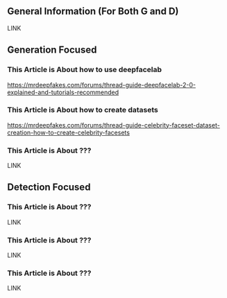 ## General Information (For Both G and D) ##
LINK

## Generation Focused ##
### This Article is About how to use deepfacelab ###
https://mrdeepfakes.com/forums/thread-guide-deepfacelab-2-0-explained-and-tutorials-recommended

### This Article is About how to create datasets ###
https://mrdeepfakes.com/forums/thread-guide-celebrity-faceset-dataset-creation-how-to-create-celebrity-facesets

### This Article is About ??? ###
LINK

## Detection Focused ##
### This Article is About ??? ###
LINK

### This Article is About ??? ###
LINK

### This Article is About ??? ###
LINK
